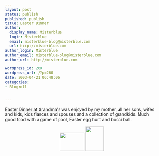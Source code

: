 ```yaml
---
layout: post
status: publish
published: publish
title: Easter Dinner
author:
  display_name: Misterblue
  login: Misterblue
  email: misterblue-blog@misterblue.com
  url: http://misterblue.com
author_login: Misterblue
author_email: misterblue-blog@misterblue.com
author_url: http://misterblue.com

wordpress_id: 260
wordpress_url: /?p=260
date: 2003-04-21 06:48:06
categories:
- Blogroll


---
```

<p>
<a href="http://pics.misterblue.com/20030420-Easter">Easter Dinner at Grandma's</a>
was enjoyed by my mother, all her sons, wifes and kids, kids fiances and spouses and a collection of grandkids.
Much good food with a game of pool, Easter egg hunt and bocci ball.
</p>
<center>
<a href="http://pics.misterblue.com/onepic//20030420-Easter//w640/h480/IMG_0609.jpg" target="onepic">
<img src="http://pics.misterblue.com/20030420-Easter//80/60/IMG_0609.jpg" height="60" width="80" alt=""/></a>
<a href="http://pics.misterblue.com/onepic//20030420-Easter//w480/h640/IMG_0638.jpg" target="onepic">
<img src="http://pics.misterblue.com/20030420-Easter//60/80/IMG_0638.jpg" height="80" width="60" alt=""/></a>
</center>
